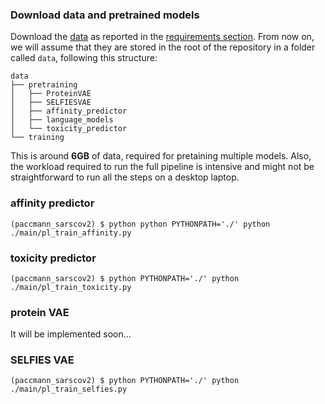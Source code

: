 ### Download data and pretrained models

Download the [data](https://ibm.ent.box.com/v/paccmann-sarscov2-data) as reported in the [requirements section](#requirements).
From now on, we will assume that they are stored in the root of the repository in a folder called `data`, following this structure:

```console
data
├── pretraining
│   ├── ProteinVAE
│   ├── SELFIESVAE
│   ├── affinity_predictor
│   ├── language_models
│   └── toxicity_predictor
└── training
```
This is around **6GB** of data, required for pretaining multiple models.
Also, the workload required to run the full pipeline is intensive and might not be straightforward to run all the steps on a desktop laptop.

### affinity predictor
```console
(paccmann_sarscov2) $ python python PYTHONPATH='./' python ./main/pl_train_affinity.py
```

### toxicity predictor
```console
(paccmann_sarscov2) $ python PYTHONPATH='./' python ./main/pl_train_toxicity.py
```

### protein VAE
It will be implemented soon...

### SELFIES VAE
```console
(paccmann_sarscov2) $ python PYTHONPATH='./' python ./main/pl_train_selfies.py
```
